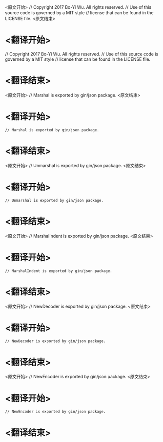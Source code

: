 
<原文开始>
// Copyright 2017 Bo-Yi Wu. All rights reserved.
// Use of this source code is governed by a MIT style
// license that can be found in the LICENSE file.
<原文结束>

# <翻译开始>
// Copyright 2017 Bo-Yi Wu. All rights reserved.
// Use of this source code is governed by a MIT style
// license that can be found in the LICENSE file.
# <翻译结束>


<原文开始>
	// Marshal is exported by gin/json package.
<原文结束>

# <翻译开始>
	// Marshal is exported by gin/json package.
# <翻译结束>


<原文开始>
	// Unmarshal is exported by gin/json package.
<原文结束>

# <翻译开始>
	// Unmarshal is exported by gin/json package.
# <翻译结束>


<原文开始>
	// MarshalIndent is exported by gin/json package.
<原文结束>

# <翻译开始>
	// MarshalIndent is exported by gin/json package.
# <翻译结束>


<原文开始>
	// NewDecoder is exported by gin/json package.
<原文结束>

# <翻译开始>
	// NewDecoder is exported by gin/json package.
# <翻译结束>


<原文开始>
	// NewEncoder is exported by gin/json package.
<原文结束>

# <翻译开始>
	// NewEncoder is exported by gin/json package.
# <翻译结束>

